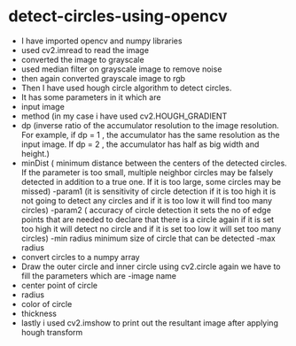 # detect-circles-using-opencv
- I have imported opencv and numpy libraries
- used cv2.imread to read the image
- converted the image to grayscale
- used median filter on grayscale image to remove noise
- then again converted grayscale image to rgb
- Then I have used hough circle algorithm to detect circles.
- It has some parameters in it which are
- input image 
- method (in my case i have used cv2.HOUGH_GRADIENT
- dp (inverse ratio of the accumulator resolution to the image resolution. For example, if dp = 1 , the accumulator has the same resolution as the input image. If dp = 2 , the accumulator has half as big width and height.)
- minDist (	minimum distance between the centers of the detected circles. If the parameter is too small, multiple neighbor circles may be falsely detected in addition to a true one. If it is too large, some circles may be missed)
-param1 (it is sensitivity of circle detection if it is too high it is not going to detect any circles and if it is too low it will find too many circles)
-param2 ( accuracy of circle detection it sets the no of edge points that are needed to declare that there is a circle again if it is set too high it will detect no circle and if it is set too low it will set too many circles)
-min radius  minimum size of circle that can be detected
-max radius  
- convert circles to a numpy array
- Draw the outer circle and inner circle using cv2.circle again we have to fill the parameters which are
-image name
- center point of circle
- radius 
- color of circle
- thickness
- lastly i used cv2.imshow to print out the resultant image after applying hough transform

